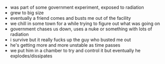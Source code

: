 - was part of some government experiment, exposed to radiation
- grew to big size
- eventually a friend comes and busts me out of the facility
- we chill in some town for a while trying to figure out what was going on
- government chases us down, uses a nuke or something with lots of radiation
- i survive but it really fucks up the guy who busted me out
- he's getting more and more unstable as time passes
- we put him in a chamber to try and control it but eventually he explodes/dissipates 
